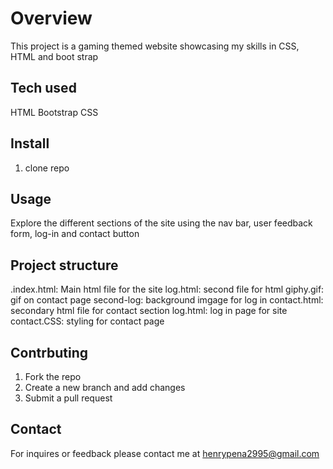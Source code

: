 # Overview
This project is a gaming themed website showcasing my skills in CSS, HTML and boot strap

## Tech used 
HTML
Bootstrap
CSS

## Install 
1. clone repo

## Usage 
Explore the different sections of the site using the nav bar, user feedback form, log-in and contact button

## Project structure 
.index.html: Main html file for the site
log.html: second file for html 
giphy.gif: gif on contact page 
second-log: background imgage for log in
contact.html: secondary html file for contact section
log.html: log in page for site 
contact.CSS: styling for contact page 

## Contrbuting
1. Fork the repo
2. Create a new branch and add changes
3. Submit a pull request

## Contact 
For inquires or feedback please contact me at henrypena2995@gmail.com

